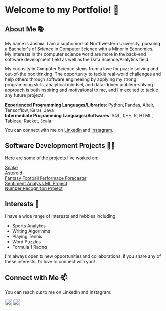 # Welcome to my Portfolio! 👋

## About Me 📚

My name is Joshua. I am a sophomore at Northwestern University, pursuing a Bachelor's of Science in Computer Science with a Minor in Economics. My interests in the computer science world are more in the back-end software development field as well as the Data Science/Analytics field.

My curiosity in Computer Science stems from a love for puzzle solving and out-of-the box thinking. The opportunity to tackle real-world challenges and help others through software engineering by applying my strong programming skills, analytical mindset, and data-driven problem-solving approach is both inspiring and motivational to me, and I'm excited to tackle any future projects!

**Experienced Programming Languages/Libraries**: Python, Pandas, Altair, Tensorflow, Keras, Java 
</br>**Intermediate Programming Languages/Softwares**: SQL, C++, R, HTML, Tableau, Racket, Scala 

You can connect with me on [LinkedIn](https://www.linkedin.com/in/joshua-yao-b802671b2/) and [Instagram](https://www.instagram.com/joshyao_/).

## Software Development Projects 👨‍💻

Here are some of the projects I've worked on:

[Snake](https://github.com/josyao1/snake/tree/main/Snake)
</br>[Asteroid](https://github.com/josyao1/asteroids)
</br>[Fantasy Football Performace Forecaster](https://github.com/josyao1/fantasyFootballML/blob/main/README.md)
</br>[Sentiment Analysis ML Project](https://github.com/josyao1/sentiment-analysis/tree/main)
</br>[Number Recognition Project](https://github.com/josyao1/number-recognition)

## Interests 🌟

I have a wide range of interests and hobbies including:

- Sports Analytics
- Writing Algorithms
- Playing Tennis
- Word Puzzles
- Formula 1 Racing

I'm always open to new opportunities and collaborations. If you share any of these interests, I'd love to connect with you!

## Connect with Me 📫

You can reach out to me on LinkedIn and Instagram:

[<img align="left" alt="Joshua Yao | LinkedIn" width="22px" src="https://static-00.iconduck.com/assets.00/linkedin-icon-2048x2048-ya5g47j2.png" />][linkedin]
[<img align="left" alt="Joshua Yao | Instagram" width="22px" src="https://i.pinimg.com/736x/6a/39/8e/6a398e2bffd61024b7fa8c6eaf6a4e62.jpg" />][instagram]

[instagram]: https://www.instagram.com/joshyao_/
[linkedin]: https://www.linkedin.com/in/joshua-yao-b802671b2/
